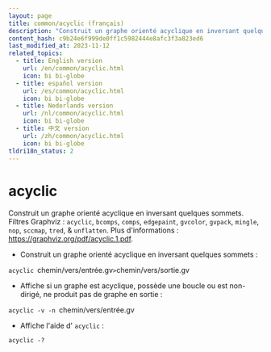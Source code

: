 ```yaml
---
layout: page
title: common/acyclic (français)
description: "Construit un graphe orienté acyclique en inversant quelques sommets."
content_hash: c9b24e6f999de0ff1c5982444e8afc3f3a823ed6
last_modified_at: 2023-11-12
related_topics:
  - title: English version
    url: /en/common/acyclic.html
    icon: bi bi-globe
  - title: español version
    url: /es/common/acyclic.html
    icon: bi bi-globe
  - title: Nederlands version
    url: /nl/common/acyclic.html
    icon: bi bi-globe
  - title: 中文 version
    url: /zh/common/acyclic.html
    icon: bi bi-globe
tldri18n_status: 2
---
```

# acyclic

Construit un graphe orienté acyclique en inversant quelques sommets.
Filtres Graphviz : `acyclic`, `bcomps`, `comps`, `edgepaint`, `gvcolor`, `gvpack`, `mingle`, `nop`, `sccmap`, `tred`, & `unflatten`.
Plus d'informations : <https://graphviz.org/pdf/acyclic.1.pdf>.

- Construit un graphe orienté acyclique en inversant quelques sommets :

`acyclic `<span class="tldr-var badge badge-pill bg-dark-lm bg-white-dm text-white-lm text-dark-dm font-weight-bold">chemin/vers/entrée.gv</span>` > `<span class="tldr-var badge badge-pill bg-dark-lm bg-white-dm text-white-lm text-dark-dm font-weight-bold">chemin/vers/sortie.gv</span>

- Affiche si un graphe est acyclique, possède une boucle ou est non-dirigé, ne produit pas de graphe en sortie :

`acyclic -v -n `<span class="tldr-var badge badge-pill bg-dark-lm bg-white-dm text-white-lm text-dark-dm font-weight-bold">chemin/vers/entrée.gv</span>

- Affiche l'aide d' `acyclic` :

`acyclic -?`
